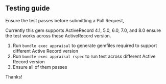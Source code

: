 
## Testing guide

Ensure the test passes before submitting a Pull Request,

Currently this gem supports ActiveRecord 4.1, 5.0, 6.0, 7.0, and 8.0 ensure the test works across these ActiveRecord version.

1. Run `bundle exec appraisal` to generate gemfiles required to support different Active Record version
2. Run `bundle exec appraisal rspec` to run test across different Active Record version
3. Ensure all of them passes

Thanks!
